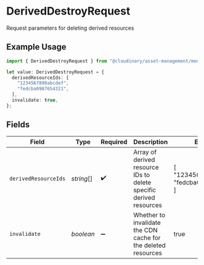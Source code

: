 # DerivedDestroyRequest

Request parameters for deleting derived resources

## Example Usage

```typescript
import { DerivedDestroyRequest } from "@cloudinary/asset-management/models/components";

let value: DerivedDestroyRequest = {
  derivedResourceIds: [
    "1234567890abcdef",
    "fedcba0987654321",
  ],
  invalidate: true,
};
```

## Fields

| Field                                                              | Type                                                               | Required                                                           | Description                                                        | Example                                                            |
| ------------------------------------------------------------------ | ------------------------------------------------------------------ | ------------------------------------------------------------------ | ------------------------------------------------------------------ | ------------------------------------------------------------------ |
| `derivedResourceIds`                                               | *string*[]                                                         | :heavy_check_mark:                                                 | Array of derived resource IDs to delete specific derived resources | [<br/>"1234567890abcdef",<br/>"fedcba0987654321"<br/>]             |
| `invalidate`                                                       | *boolean*                                                          | :heavy_minus_sign:                                                 | Whether to invalidate the CDN cache for the deleted resources      | true                                                               |